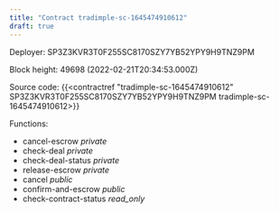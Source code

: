 ```yaml
---
title: "Contract tradimple-sc-1645474910612"
draft: true
---
```

Deployer: SP3Z3KVR3T0F255SC8170SZY7YB52YPY9H9TNZ9PM


 



Block height: 49698 (2022-02-21T20:34:53.000Z)

Source code: {{<contractref "tradimple-sc-1645474910612" SP3Z3KVR3T0F255SC8170SZY7YB52YPY9H9TNZ9PM tradimple-sc-1645474910612>}}

Functions:

* cancel-escrow _private_
* check-deal _private_
* check-deal-status _private_
* release-escrow _private_
* cancel _public_
* confirm-and-escrow _public_
* check-contract-status _read_only_
